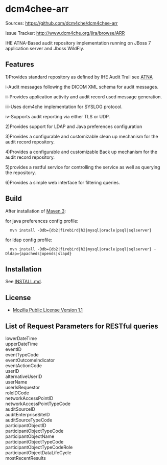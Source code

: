 dcm4chee-arr
============
Sources: https://github.com/dcm4che/dcm4chee-arr

Issue Tracker: http://www.dcm4che.org/jira/browse/ARR

IHE ATNA-Based audit repository implementation running on JBoss 7 application server and Jboss WildFly.

Features
-----
1)Provides standard repository as defined by IHE Audit Trail
see [ATNA](http://wiki.ihe.net/index.php?title=Audit_Trail_and_Node_Authentication)

i-Audit messages following the DICOM XML schema for audit messages.

ii-Provides application activity and audit record used message generation.

iii-Uses dcm4che implementation for SYSLOG protocol.

iv-Supports audit reporting via either TLS or UDP.

2)Provides support for LDAP and Java preferences configuration

3)Provides a configurable and customizable clean up mechanism for the audit record repository.

4)Provides a configurable and customizable Back up mechanism for the audit record repository.

5)provides a restful service for controlling the service as well as querying the repository.

6)Provides a simple web interface for filtering queries.


Build
-----
After installation of [Maven 3](http://maven.apache.org):

   for java preferences config profile:
 
      mvn install -Ddb={db2|firebird|h2|mysql|oracle|psql|sqlserver}
      
   for ldap config profile:
  
      mvn install -Ddb={db2|firebird|h2|mysql|oracle|psql|sqlserver} -Dldap={apacheds|opends|slapd}

Installation
------------
See [INSTALL.md](https://github.com/dcm4che/dcm4chee-arr/blob/master/INSTALL.md).

License
-------
* [Mozilla Public License Version 1.1](http://www.mozilla.org/MPL/1.1/)

List of Request Parameters for RESTful queries
--------------------------------------
lowerDateTime    
upperDateTime    
eventID    
eventTypeCode  
eventOutcomeIndicator  
eventActionCode  
userID  
alternativeUserID  
userName  
userIsRequestor  
roleIDCode  
networkAccessPointID  
networkAccessPointTypeCode  
auditSourceID  
auditEnterpriseSiteID  
auditSourceTypeCode  
participantObjectID  
participantObjectTypeCode  
participantObjectName  
participantObjectTypeCode  
participantObjectTypeCodeRole  
participantObjectDataLifeCycle  
mostRecentResults  